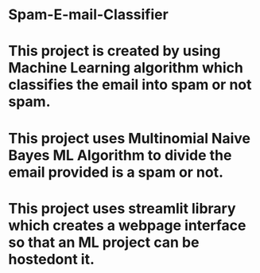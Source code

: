 # Spam-E-mail-Classifier
# This project is created by using Machine Learning algorithm which classifies the email into spam or not spam.
# This project uses Multinomial Naive Bayes ML Algorithm to divide the email provided is a spam or not.
# This project uses streamlit library which creates a webpage interface so that an ML project can be hostedont it. 
# 

